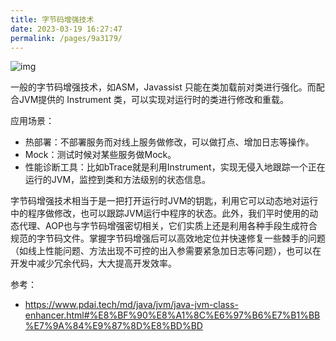 ```yaml
---
title: 字节码增强技术
date: 2023-03-19 16:27:47
permalink: /pages/9a3179/
---
```




![img](https://p.ipic.vip/fhgwnr.png)



一般的字节码增强技术，如ASM，Javassist 只能在类加载前对类进行强化。而配合JVM提供的 Instrument 类，可以实现对运行时的类进行修改和重载。



应用场景：

- 热部署：不部署服务而对线上服务做修改，可以做打点、增加日志等操作。
- Mock：测试时候对某些服务做Mock。
- 性能诊断工具：比如bTrace就是利用Instrument，实现无侵入地跟踪一个正在运行的JVM，监控到类和方法级别的状态信息。



字节码增强技术相当于是一把打开运行时JVM的钥匙，利用它可以动态地对运行中的程序做修改，也可以跟踪JVM运行中程序的状态。此外，我们平时使用的动态代理、AOP也与字节码增强密切相关，它们实质上还是利用各种手段生成符合规范的字节码文件。掌握字节码增强后可以高效地定位并快速修复一些棘手的问题（如线上性能问题、方法出现不可控的出入参需要紧急加日志等问题），也可以在开发中减少冗余代码，大大提高开发效率。



参考：

- https://www.pdai.tech/md/java/jvm/java-jvm-class-enhancer.html#%E8%BF%90%E8%A1%8C%E6%97%B6%E7%B1%BB%E7%9A%84%E9%87%8D%E8%BD%BD
